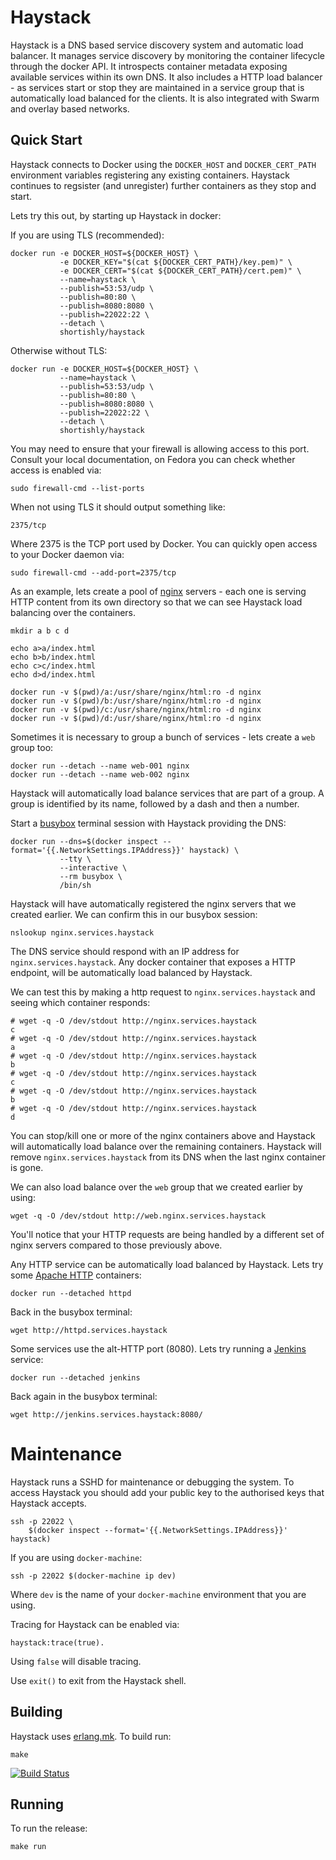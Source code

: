 # Haystack

Haystack is a DNS based service discovery system and automatic load
balancer. It manages service discovery by monitoring the container
lifecycle through the docker API. It introspects container metadata
exposing available services within its own DNS. It also includes a
HTTP load balancer - as services start or stop they are maintained in
a service group that is automatically load balanced for the
clients. It is also integrated with Swarm and overlay based networks.

## Quick Start

Haystack connects to Docker using the `DOCKER_HOST` and
`DOCKER_CERT_PATH` environment variables registering any existing
containers. Haystack continues to regsister (and unregister) further
containers as they stop and start.

Lets try this out, by starting up Haystack in docker:

If you are using TLS (recommended):

```shell
docker run -e DOCKER_HOST=${DOCKER_HOST} \
           -e DOCKER_KEY="$(cat ${DOCKER_CERT_PATH}/key.pem)" \
           -e DOCKER_CERT="$(cat ${DOCKER_CERT_PATH}/cert.pem)" \
           --name=haystack \
           --publish=53:53/udp \
           --publish=80:80 \
           --publish=8080:8080 \
           --publish=22022:22 \
           --detach \
           shortishly/haystack
```

Otherwise without TLS:

```shell
docker run -e DOCKER_HOST=${DOCKER_HOST} \
           --name=haystack \
           --publish=53:53/udp \
           --publish=80:80 \
           --publish=8080:8080 \
           --publish=22022:22 \
           --detach \
           shortishly/haystack
```

You may need to ensure that your firewall is allowing access to this
port. Consult your local documentation, on Fedora you can check
whether access is enabled via:

```shell
sudo firewall-cmd --list-ports
```

When not using TLS it should output something like:

```shell
2375/tcp
```

Where 2375 is the TCP port used by Docker. You can quickly open access
to your Docker daemon via:

```shell
sudo firewall-cmd --add-port=2375/tcp
```

As an example, lets create a pool of [nginx](https://www.nginx.com)
servers - each one is serving HTTP content from its own directory so
that we can see Haystack load balancing over the containers.

```shell
mkdir a b c d

echo a>a/index.html
echo b>b/index.html
echo c>c/index.html
echo d>d/index.html

docker run -v $(pwd)/a:/usr/share/nginx/html:ro -d nginx
docker run -v $(pwd)/b:/usr/share/nginx/html:ro -d nginx
docker run -v $(pwd)/c:/usr/share/nginx/html:ro -d nginx
docker run -v $(pwd)/d:/usr/share/nginx/html:ro -d nginx
```

Sometimes it is necessary to group a bunch of services - lets create a
`web` group too:

```shell
docker run --detach --name web-001 nginx
docker run --detach --name web-002 nginx
```

Haystack will automatically load balance services that are part of a
group. A group is identified by its name, followed by a dash and then
a number.

Start a [busybox](https://www.busybox.net) terminal session with
Haystack providing the DNS:

```shell
docker run --dns=$(docker inspect --format='{{.NetworkSettings.IPAddress}}' haystack) \
           --tty \
           --interactive \
           --rm busybox \
           /bin/sh
```

Haystack will have automatically registered the nginx servers that we
created earlier. We can confirm this in our busybox session:

```shell
nslookup nginx.services.haystack
```

The DNS service should respond with an IP address for
`nginx.services.haystack`. Any docker container that exposes a HTTP
endpoint, will be automatically load balanced by Haystack.

We can test this by making a http request to `nginx.services.haystack`
and seeing which container responds:

```shell
# wget -q -O /dev/stdout http://nginx.services.haystack
c
# wget -q -O /dev/stdout http://nginx.services.haystack
a
# wget -q -O /dev/stdout http://nginx.services.haystack
b
# wget -q -O /dev/stdout http://nginx.services.haystack
c
# wget -q -O /dev/stdout http://nginx.services.haystack
b
# wget -q -O /dev/stdout http://nginx.services.haystack
d
```

You can stop/kill one or more of the nginx containers above and
Haystack will automatically load balance over the remaining
containers. Haystack will remove `nginx.services.haystack` from its
DNS when the last nginx container is gone.

We can also load balance over the `web` group that we created earlier
by using:

```shell
wget -q -O /dev/stdout http://web.nginx.services.haystack
```

You'll notice that your HTTP requests are being handled by a different
set of nginx servers compared to those previously above.

Any HTTP service can be automatically load balanced by Haystack. Lets
try some [Apache HTTP](https://hub.docker.com/_/httpd/) containers:

```shell
docker run --detached httpd
```

Back in the busybox terminal:

```shell
wget http://httpd.services.haystack
```

Some services use the alt-HTTP port (8080). Lets try running a
[Jenkins](https://hub.docker.com/_/jenkins/) service:

```shell
docker run --detached jenkins
```

Back again in the busybox terminal:

```shell
wget http://jenkins.services.haystack:8080/
```

# Maintenance

Haystack runs a SSHD for maintenance or debugging the system. To
access Haystack you should add your public key to the authorised keys
that Haystack accepts.

```shell
ssh -p 22022 \
    $(docker inspect --format='{{.NetworkSettings.IPAddress}}' haystack)
```

If you are using `docker-machine`:

```shell
ssh -p 22022 $(docker-machine ip dev)
```

Where `dev` is the name of your `docker-machine` environment that you
are using.


Tracing for Haystack can be enabled via:
```shell
haystack:trace(true).
```

Using `false` will disable tracing.

Use `exit()` to exit from the Haystack shell.


## Building

Haystack uses [erlang.mk](https://github.com/ninenines/erlang.mk). To build run:

```
make
```

[![Build Status](https://travis-ci.org/shortishly/haystack.svg)](https://travis-ci.org/shortishly/haystack)

## Running

To run the release:

```
make run
```
